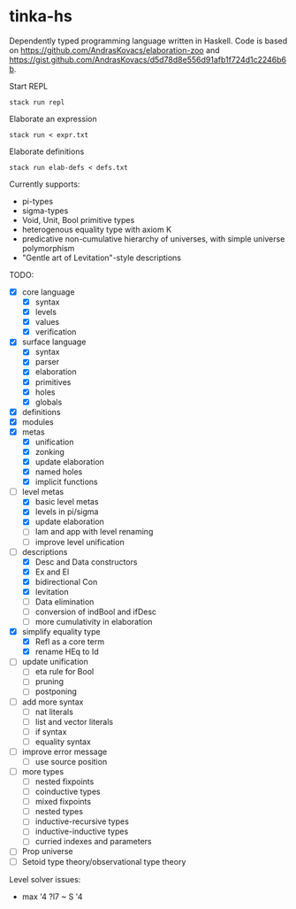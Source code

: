 # tinka-hs

Dependently typed programming language written in Haskell.
Code is based on https://github.com/AndrasKovacs/elaboration-zoo and https://gist.github.com/AndrasKovacs/d5d78d8e556d91afb1f724d1c2246b6b.

Start REPL
```
stack run repl
```

Elaborate an expression
```
stack run < expr.txt
```

Elaborate definitions
```
stack run elab-defs < defs.txt
```

Currently supports:
- pi-types
- sigma-types
- Void, Unit, Bool primitive types
- heterogenous equality type with axiom K
- predicative non-cumulative hierarchy of universes, with simple universe polymorphism
- "Gentle art of Levitation"-style descriptions

TODO:
- [x] core language
  - [x] syntax
  - [x] levels
  - [x] values
  - [x] verification
- [x] surface language
  - [x] syntax
  - [x] parser
  - [x] elaboration
  - [x] primitives
  - [x] holes
  - [x] globals
- [x] definitions
- [x] modules
- [x] metas
  - [x] unification
  - [x] zonking
  - [x] update elaboration
  - [x] named holes
  - [x] implicit functions
- [ ] level metas
  - [x] basic level metas
  - [x] levels in pi/sigma
  - [x] update elaboration
  - [ ] lam and app with level renaming
  - [ ] improve level unification
- [ ] descriptions
  - [x] Desc and Data constructors
  - [x] Ex and El
  - [x] bidirectional Con
  - [x] levitation
  - [ ] Data elimination
  - [ ] conversion of indBool and ifDesc
  - [ ] more cumulativity in elaboration
- [x] simplify equality type
  - [x] Refl as a core term
  - [x] rename HEq to Id
- [ ] update unification
  - [ ] eta rule for Bool
  - [ ] pruning
  - [ ] postponing
- [ ] add more syntax
  - [ ] nat literals
  - [ ] list and vector literals
  - [ ] if syntax
  - [ ] equality syntax
- [ ] improve error message
  - [ ] use source position
- [ ] more types
  - [ ] nested fixpoints
  - [ ] coinductive types
  - [ ] mixed fixpoints
  - [ ] nested types
  - [ ] inductive-recursive types
  - [ ] inductive-inductive types
  - [ ] curried indexes and parameters
- [ ] Prop universe
- [ ] Setoid type theory/observational type theory

Level solver issues:
- max '4 ?l7 ~ S '4
